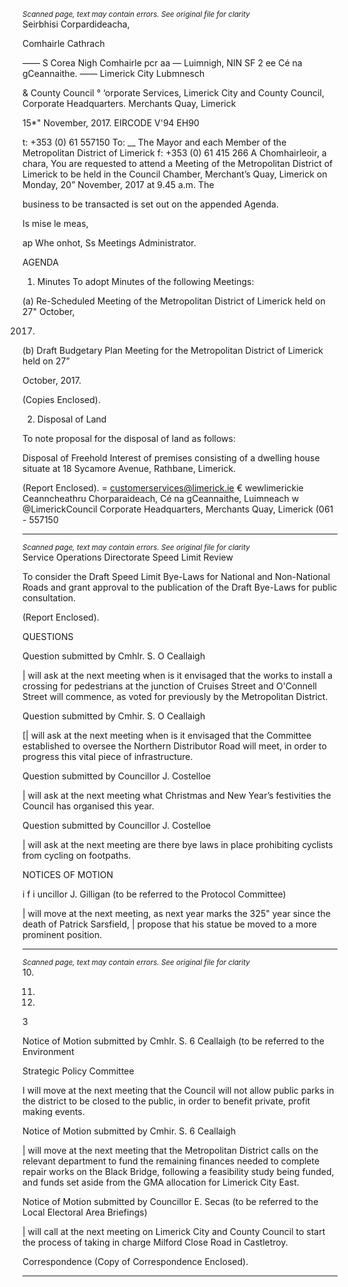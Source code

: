 *<small>Scanned page, text may contain errors. See original file for clarity</small>*  
Seirbhisi Corpardideacha,

Comhairle Cathrach

_—_— S Corea Nigh Comhairle pcr aa — Luimnigh,
NIN SF 2 ee Cé na gCeannaithe.
—— Limerick City Lubmnesch

& County Council °
‘orporate Services,
Limerick City and County Council,
Corporate Headquarters.
Merchants Quay,
Limerick

15*" November, 2017.
EIRCODE V'94 EH90

t: +353 (0) 61 557150
To: __ The Mayor and each Member of the Metropolitan District of Limerick f: +353 (0) 61 415 266
A Chomhairleoir, a chara,
You are requested to attend a Meeting of the Metropolitan District of Limerick to be held in the
Council Chamber, Merchant’s Quay, Limerick on Monday, 20” November, 2017 at 9.45 a.m. The

business to be transacted is set out on the appended Agenda.

Is mise le meas,

>
ap Whe onhot,
Ss Meetings Administrator.

AGENDA

1. Minutes
To adopt Minutes of the following Meetings:

(a) Re-Scheduled Meeting of the Metropolitan District of Limerick held on 27" October,

2017.
(b) Draft Budgetary Plan Meeting for the Metropolitan District of Limerick held on 27”

October, 2017.

(Copies Enclosed).

2. Disposal of Land

To note proposal for the disposal of land as follows:

Disposal of Freehold Interest of premises consisting of a dwelling house situate at 18
Sycamore Avenue, Rathbane, Limerick.

(Report Enclosed).
= customerservices@limerick.ie
€ wewlimerickie
Ceanncheathru Chorparaideach, Cé na gCeannaithe, Luimneach w @LimerickCouncil
Corporate Headquarters, Merchants Quay, Limerick (061 - 557150

---
*<small>Scanned page, text may contain errors. See original file for clarity</small>*  
Service Operations Directorate
Speed Limit Review

To consider the Draft Speed Limit Bye-Laws for National and Non-National Roads and grant
approval to the publication of the Draft Bye-Laws for public consultation.

(Report Enclosed).

QUESTIONS

Question submitted by Cmhlr. S. O Ceallaigh

| will ask at the next meeting when is it envisaged that the works to install a crossing for
pedestrians at the junction of Cruises Street and O'Connell Street will commence, as voted
for previously by the Metropolitan District.

Question submitted by Cmhir. S. O Ceallaigh

[| will ask at the next meeting when is it envisaged that the Committee established to
oversee the Northern Distributor Road will meet, in order to progress this vital piece of
infrastructure.

Question submitted by Councillor J. Costelloe

| will ask at the next meeting what Christmas and New Year’s festivities the Council has
organised this year.

Question submitted by Councillor J. Costelloe

| will ask at the next meeting are there bye laws in place prohibiting cyclists from cycling on
footpaths.

NOTICES OF MOTION

i f i uncillor J. Gilligan (to be referred to the Protocol
Committee)

| will move at the next meeting, as next year marks the 325" year since the death of Patrick
Sarsfield, | propose that his statue be moved to a more prominent position.

---
*<small>Scanned page, text may contain errors. See original file for clarity</small>*  
10.

11.

12.

3

Notice of Motion submitted by Cmhlr. S. 6 Ceallaigh (to be referred to the Environment

Strategic Policy Committee

I will move at the next meeting that the Council will not allow public parks in the district to
be closed to the public, in order to benefit private, profit making events.

Notice of Motion submitted by Cmhir. S. 6 Ceallaigh

| will move at the next meeting that the Metropolitan District calls on the relevant
department to fund the remaining finances needed to complete repair works on the Black
Bridge, following a feasibility study being funded, and funds set aside from the GMA
allocation for Limerick City East.

Notice of Motion submitted by Councillor E. Secas (to be referred to the Local Electoral
Area Briefings)

| will call at the next meeting on Limerick City and County Council to start the process of
taking in charge Milford Close Road in Castletroy.

Correspondence
(Copy of Correspondence Enclosed).

---
